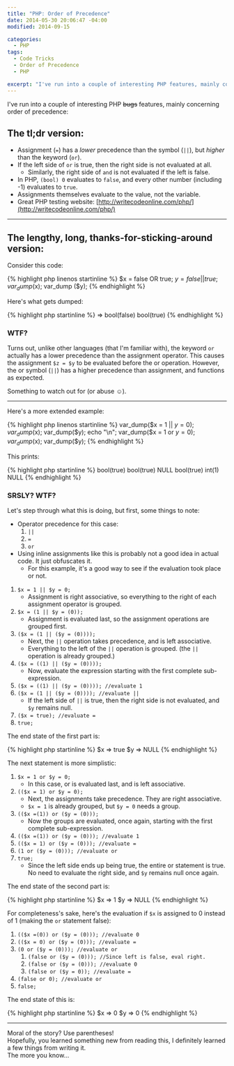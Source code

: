 ```yaml
---
title: "PHP: Order of Precedence"
date: 2014-05-30 20:06:47 -04:00
modified: 2014-09-15

categories:
  - PHP
tags:
  - Code Tricks
  - Order of Precedence
  - PHP

excerpt: "I've run into a couple of interesting PHP features, mainly concerning order of precedence:"
---
```


I've run into a couple of interesting PHP ~~bugs~~
features, mainly concerning order of precedence:

## The tl;dr version:

*   Assignment (`=`) has a _lower_ precedence than the symbol (`||`), but _higher_ than the keyword (`or`).
*   If the left side of `or` is true, then the right side is not evaluated at all. 
    *   Similarly, the right side of `and` is not evaluated if the left is false.
*   In PHP, `(bool) 0` evaluates to `false`, and every other number (including -1) evaluates to `true`.
*   Assignments themselves evaluate to the value, not the variable.
*   Great PHP testing website: [http://writecodeonline.com/php/](http://writecodeonline.com/php/)

* * *

## The lengthy, long, thanks-for-sticking-around version:

Consider this code:

{% highlight php linenos startinline %}
$x = false OR true;
$y = false || true;
var_dump ($x);
var_dump ($y);
{% endhighlight %}

Here's what gets dumped:

{% highlight php startinline %}
=> bool(false) bool(true)
{% endhighlight %}

### WTF?

Turns out, unlike other languages (that I'm familiar with), the keyword `or`
actually has a lower precedence than the assignment operator.
This causes the assignment `$z = $y` to be evaluated before the or operation.
However, the or symbol (`||`) has a higher precedence than assignment, and
functions as expected.

Something to watch out for (or abuse ☺).

* * *

Here's a more extended example:

{% highlight php linenos startinline %}
var_dump($x = 1 || $y = 0);
var_dump($x);
var_dump($y);
echo "\n";
var_dump($x = 1 or $y = 0);
var_dump($x);
var_dump($y);
{% endhighlight %}

This prints:

{% highlight php startinline %}
bool(true) bool(true) NULL
bool(true) int(1) NULL
{% endhighlight %}

### SRSLY? WTF?

Let's step through what this is doing, but first, some things to note:

*   Operator precedence for this case: 
    1.  `||`
    2.  `=`
    3.  `or`
*   Using inline assignments like this is probably not a good idea in actual code. It just obfuscates it. 
    *   For this example, it's a good way to see if the evaluation took place or not.

1.  `$x = 1 || $y = 0;`
    *   Assignment is right associative, so everything to the right of each assignment operator is grouped.
2.  `$x = (1 || $y = (0));`
    *   Assignment is evaluated last, so the assignment operations are grouped first.
3.  `($x = (1 || ($y = (0))));`
    *   Next, the `||` operation takes precedence, and is left associative.
    *   Everything to the left of the `||` operation is grouped. (the `||` operation is already grouped.)
4.  `($x = ((1) || ($y = (0))));`
    *   Now, evaluate the expression starting with the first complete sub-expression.
5.  `($x = ((1) || ($y = (0)))); //evaluate 1`
6.  `($x = (1 || ($y = (0)))); //evaluate ||`
    *   If the left side of `||` is true, then the right side is not evaluated, and `$y` remains null.
7.  `($x = true); //evaluate =`
8.  `true;`

The end state of the first part is:

{% highlight php startinline %}
$x => true
$y => NULL
{% endhighlight %}

The next statement is more simplistic:

1.  `$x = 1 or $y = 0;`
    *   In this case, or is evaluated last, and is left associative.
2.  `(($x = 1) or $y = 0);`
    *   Next, the assignments take precedence. They are right associative.
    *   `$x = 1` is already grouped, but `$y = 0` needs a group.
3.  `(($x =(1)) or ($y = (0)));`
    *   Now the groups are evaluated, once again, starting with the first complete sub-expression.
4.  `(($x =(1)) or ($y = (0))); //evaluate 1`
5.  `(($x = 1) or ($y = (0))); //evaluate =`
6.  `(1 or ($y = (0))); //evaluate or`
7.  `true;`
    *   Since the left side ends up being true, the entire or statement is true. No need to evaluate the right side, and `$y` remains null once again.

The end state of the second part is:

{% highlight php startinline %}
$x => 1
$y => NULL
{% endhighlight %}

For completeness's sake, here's the evaluation if `$x` is assigned to 0 instead of 1 (making the `or` statement false):

1.  `(($x =(0)) or ($y = (0))); //evaluate 0`
2.  `(($x = 0) or ($y = (0))); //evaluate =`
3.  `(0 or ($y = (0))); //evaluate or`
    1.  `(false or ($y = (0))); //Since left is false, eval right.`
    2.  `(false or ($y = (0))); //evaluate 0`
    3.  `(false or ($y = 0)); //evaluate =`
4.  `(false or 0); //evaluate or`
5.  `false;`

The end state of this is:

{% highlight php startinline %}
$x => 0
$y => 0
{% endhighlight %}

* * *

Moral of the story? Use parentheses!  
Hopefully, you learned something new from reading this, I definitely learned a few things from writing it.  
The more you know...
